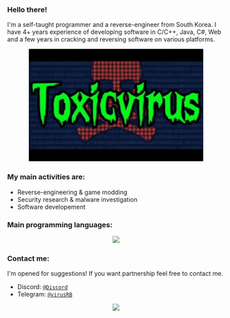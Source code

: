 
 
 
 ### Hello there! 
 I'm a self-taught programmer and a reverse-engineer from South Korea. I have 4+ years experience of developing software in C/C++, Java, C#, Web and a few years in cracking and reversing software on various platforms.

<div align=center style="background-color: transparent;">
	<img style="opacity: 200%;" width="80%" src="https://raw.githubusercontent.com/Toxicvirusmain/Toxicvirusmain/refs/heads/main/Xx.gif"/>
</div>

    
### My main activities are:

- Reverse-engineering & game modding
- Security research & malware investigation
- Software developement

### Main programming languages:

<div align=center style="background-color: transparent;">
	<img src="https://skillicons.dev/icons?i=c,cpp,cs,java,python,js"/>
</div>

### Contact me:

I'm opened for suggestions! If you want partnership feel free to contact me.

- Discord: <a href="https://discord.gg/PH675nWApR">`@Discord`</a> 
- Telegram: <a href="https://t.me/VirusRB">`@virusRB`</a>

<div align="center" style="background-color: transparent;"><img style="opacity: 100%;" src="https://github-readme-stats.vercel.app/api/top-langs/?username=ac3ss0r&langs_count=4&theme=transparent&bg_color=00000000"/></div>
